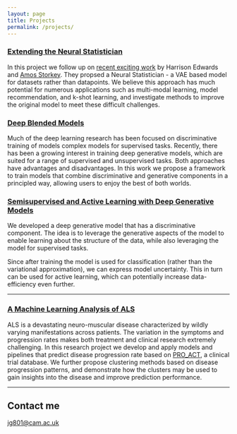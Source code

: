 ```yaml
---
layout: page
title: Projects
permalink: /projects/
---
```


### [Extending the Neural Statistician](https://github.com/Gordonjo/NS_extensions)

In this project we follow up on [recent exciting work](https://arxiv.org/abs/1606.02185) by Harrison Edwards and [Amos Storkey](http://homepages.inf.ed.ac.uk/amos/). They propsed a Neural Statistician - a VAE based model for datasets rather than datapoints. We believe this approach has much potential for numerous applications such as multi-modal learning, model recommendation, and k-shot learning, and investigate methods to improve the original model to meet these difficult challenges.

### [Deep Blended Models](https://github.com/Gordonjo/generativeSSL)

Much of the deep learning research has been focused on discriminative training of models complex models for supervised tasks. Recently, there has been a growing interest in training deep generative models, which are suited for a range of supervised and unsupervised tasks. Both approaches have advantages and disadvantages. In this work we propose a framework to train models that combine discriminative and generative components in a principled way, allowing users to enjoy the best of both worlds.   

### [Semisupervised and Active Learning with Deep Generative Models](https://github.com/Gordonjo/generativeSSL)


We developed a deep generative model that has a discriminative component. The idea is to leverage the generative aspects of the model to enable learning about the structure of the data, while also leveraging the model for supervised tasks. 

Since after training the model is used for classification (rather than the variational approximation), we can express model uncertainty. This in turn can be used for active learning, which can potentially increase data-efficiency even further.

***


### [A Machine Learning Analysis of ALS](http://ieeexplore.ieee.org/abstract/document/7899957/) 
    
ALS is a devastating neuro-muscular disease characterized by wildly varying manifestations across patients. The variation in the symptoms and progression rates makes both treatment and clinical research extremely challenging. In this research project we develop and apply models and pipelines that predict disease progression rate based on [PRO_ACT](https://nctu.partners.org/ProACT), a clinical trial database. We further propose clustering methods based on disease progression patterns, and demonstrate how the clusters may be used to gain insights into the disease and improve prediction performance.

***


## Contact me

[jg801@cam.ac.uk](mailto:jg801@cam.ac.uk)
